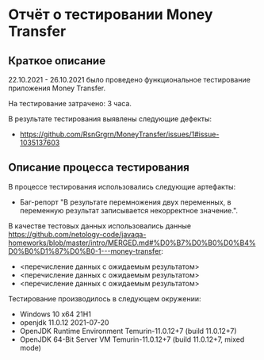 # Отчёт о тестировании Money Transfer

## Краткое описание

22.10.2021 - 26.10.2021 было проведено функциональное тестирование приложения Money Transfer.

На тестирование затрачено: 3 часа.

В результате тестирования выявлены следующие дефекты:
* https://github.com/RsnGrgrn/MoneyTransfer/issues/1#issue-1035137603

## Описание процесса тестирования

В процессе тестирования использовались следующие артефакты:
* Баг-репорт "В результате перемножения двух переменных, в переменную результат записывается некорректное значение.".

В качестве тестовых данных использовались данные https://github.com/netology-code/javaqa-homeworks/blob/master/intro/MERGED.md#%D0%B7%D0%B0%D0%B4%D0%B0%D1%87%D0%B0-1---money-transfer:
* <перечисление данных с ожидаемым результатом>
* <перечисление данных с ожидаемым результатом>
* <перечисление данных с ожидаемым результатом>

Тестирование производилось в следующем окружении:
* Windows 10 x64 21H1
* openjdk 11.0.12 2021-07-20
* OpenJDK Runtime Environment Temurin-11.0.12+7 (build 11.0.12+7)
* OpenJDK 64-Bit Server VM Temurin-11.0.12+7 (build 11.0.12+7, mixed mode)